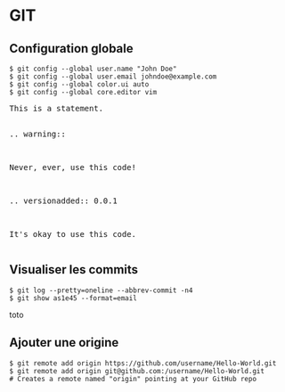 GIT
===

Configuration globale
---------------------

```
$ git config --global user.name "John Doe"
$ git config --global user.email johndoe@example.com
$ git config --global color.ui auto
$ git config --global core.editor vim
```

<div class="highlight-python"><pre>This is a statement.

.. warning::

   Never, ever, use this code!

.. versionadded:: 0.0.1

It's okay to use this code.</pre>
</div>

Visualiser les commits
----------------------

```
$ git log --pretty=oneline --abbrev-commit -n4
$ git show as1e45 --format=email
```

<span class="custom"> toto </span>

Ajouter une origine
-------------------

```
$ git remote add origin https://github.com/username/Hello-World.git
$ git remote add origin git@github.com:/username/Hello-World.git
# Creates a remote named "origin" pointing at your GitHub repo
```


